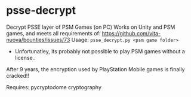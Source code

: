 # psse-decrypt
Decrypt PSSE layer of PSM Games (on PC)
Works on Unity and PSM games, and meets all requirements of: https://github.com/vita-nuova/bounties/issues/73
Usage: ``psse_decrypt.py <psm game folder>``

- Unfortunatley, its probably not possible to play PSM games without a license..

After 9 years, the encryption used by PlayStation Mobile games is finally cracked!!

Requires:
  pycryptodome
  cryptography

